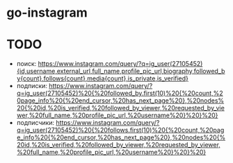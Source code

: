 # go-instagram

# TODO
 - поиск: https://www.instagram.com/query/?q=ig_user(27105452){id,username,external_url,full_name,profile_pic_url,biography,followed_by{count},follows{count},media{count},is_private,is_verified}
 -  подписки: https://www.instagram.com/query/?q=ig_user(27105452)%20{%20followed_by.first(10)%20{%20count,%20page_info%20{%20end_cursor,%20has_next_page%20},%20nodes%20{%20id,%20is_verified,%20followed_by_viewer,%20requested_by_viewer,%20full_name,%20profile_pic_url,%20username%20}%20}%20}
 - подписчики: https://www.instagram.com/query/?q=ig_user(27105452)%20{%20follows.first(10)%20{%20count,%20page_info%20{%20end_cursor,%20has_next_page%20},%20nodes%20{%20id,%20is_verified,%20followed_by_viewer,%20requested_by_viewer,%20full_name,%20profile_pic_url,%20username%20}%20}%20}